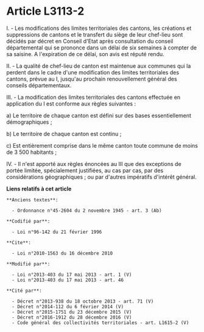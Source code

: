 # Article L3113-2

I. - Les modifications des limites territoriales des cantons, les créations et suppressions de cantons et le transfert du
siège de leur chef-lieu sont décidés par décret en Conseil d'Etat après consultation du conseil départemental qui se prononce
dans un délai de six semaines à compter de sa saisine. A l'expiration de ce délai, son avis est réputé rendu.

II. - La qualité de chef-lieu de canton est maintenue aux communes qui la perdent dans le cadre d'une modification des
limites territoriales des cantons, prévue au I, jusqu'au prochain renouvellement général des conseils départementaux.

III. - La modification des limites territoriales des cantons effectuée en application du I est conforme aux règles
suivantes :

a) Le territoire de chaque canton est défini sur des bases essentiellement démographiques ;

b) Le territoire de chaque canton est continu ;

c) Est entièrement comprise dans le même canton toute commune de moins de 3 500 habitants ;

IV. - Il n'est apporté aux règles énoncées au III que des exceptions de portée limitée, spécialement justifiées, au cas par
cas, par des considérations géographiques ; ou par d'autres impératifs d'intérêt général.

**Liens relatifs à cet article**

	**Anciens textes**:

	  - Ordonnance n°45-2604 du 2 novembre 1945 - art. 3 (Ab)

	**Codifié par**:

	  - Loi n°96-142 du 21 février 1996

	**Cite**:

	  - Loi n°2010-1563 du 16 décembre 2010

	**Modifié par**:

	  - Loi n°2013-403 du 17 mai 2013 - art. 1 (V)
	  - Loi n°2013-403 du 17 mai 2013 - art. 46

	**Cité par**:

	  - Décret n°2013-938 du 18 octobre 2013 - art. 71 (V)
	  - Décret n°2014-112 du 6 février 2014 (V)
	  - Décret n°2015-1751 du 23 décembre 2015 (V)
	  - Décret n°2016-1912 du 28 décembre 2016 (V)
	  - Code général des collectivités territoriales - art. L1615-2 (V)
